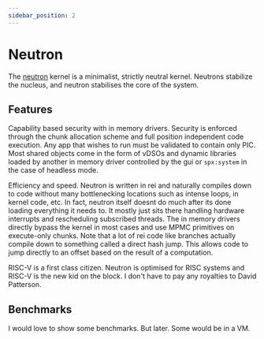 ```yaml
---
sidebar_position: 2
---
```


# Neutron

The [neutron](https://hyperswine.github.io/neutron-rs) kernel is a minimalist, strictly neutral kernel. Neutrons stabilize the nucleus, and neutron stabilises the core of the system.

## Features

Capability based security with in memory drivers. Security is enforced through the chunk allocation scheme and full position independent code execution. Any app that wishes to run must be validated to contain only PIC. Most shared objects come in the form of vDSOs and dynamic libraries loaded by another in memory driver controlled by the gui or `spx:system` in the case of headless mode.

Efficiency and speed. Neutron is written in rei and naturally compiles down to code without many bottlenecking locations such as intense loops, in kernel code, etc. In fact, neutron itself doesnt do much after its done loading everything it needs to. It mostly just sits there handling hardware interrupts and rescheduling subscribed threads. The in memory drivers directly bypass the kernel in most cases and use MPMC primitives on execute-only chunks. Note that a lot of rei code like branches actually compile down to something called a direct hash jump. This allows code to jump directly to an offset based on the result of a computation.

RISC-V is a first class citizen. Neutron is optimised for RISC systems and RISC-V is the new kid on the block. I don't have to pay any royalties to David Patterson.

## Benchmarks

I would love to show some benchmarks. But later.
Some would be in a VM.
